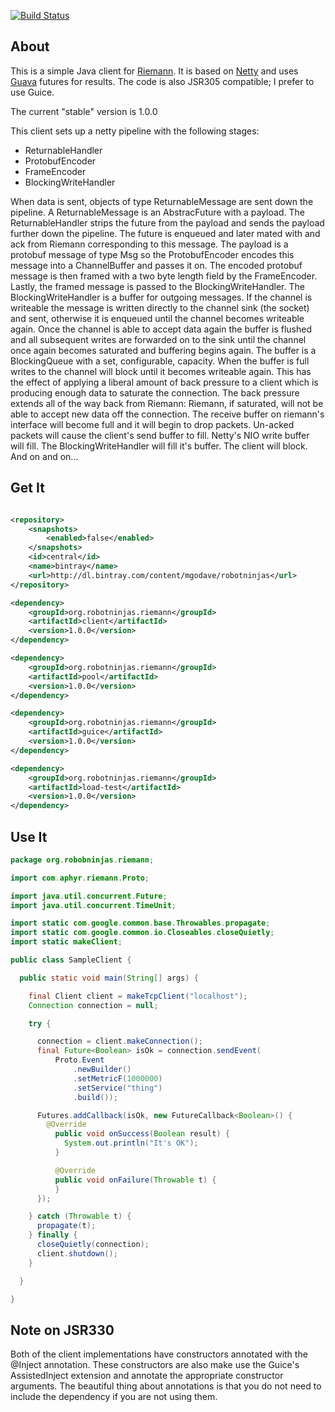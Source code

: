 [![Build Status](https://travis-ci.org/mgodave/riemann-client.png)](https://travis-ci.org/mgodave/riemann-client)

About
-----

This is a simple Java client for [Riemann](https://github.com/aphyr/riemann). It is based on [Netty](http://netty.io) and uses
[Guava](http://code.google.com/p/guava-libraries/) futures for results. The code is also JSR305 compatible; I prefer to use Guice.

The current "stable" version is 1.0.0

This client sets up a netty pipeline with the following stages:

* ReturnableHandler
* ProtobufEncoder
* FrameEncoder
* BlockingWriteHandler

When data is sent, objects of type ReturnableMessage are sent down the pipeline. A ReturnableMessage is an AbstracFuture
with a payload. The ReturnableHandler strips the future from the payload and sends the payload further down the pipeline.
The future is enqueued and later mated with and ack from Riemann corresponding to this message. The payload is a protobuf message of type Msg
so the ProtobufEncoder encodes this message into a ChannelBuffer and passes it on. The encoded protobuf message is then
framed with a two byte length field by the FrameEncoder. Lastly, the framed message is passed to the BlockingWriteHandler.
The BlockingWriteHandler is a buffer for outgoing messages. If the channel is writeable the message is written directly to
the channel sink (the socket) and sent, otherwise it is enqueued until the channel becomes writeable again. Once the channel
is able to accept data again the buffer is flushed and all subsequent writes are forwarded on to the sink until the channel
once again becomes saturated and buffering begins again. The buffer is a BlockingQueue with a set, configurable, capacity.
When the buffer is full writes to the channel will block until it becomes writeable again. This has the effect of applying
a liberal amount of back pressure to a client which is producing enough data to saturate the connection. The back pressure
extends all of the way back from Riemann: Riemann, if saturated, will not be able to accept new data off the connection. The
receive buffer on riemann's interface will become full and it will begin to drop packets. Un-acked packets will cause the
client's send buffer to fill. Netty's NIO write buffer will fill. The BlockingWriteHandler will fill it's buffer. The client
will block. And on and on...

Get It
------

```xml

<repository>
    <snapshots>
        <enabled>false</enabled>
    </snapshots>
    <id>central</id>
    <name>bintray</name>
    <url>http://dl.bintray.com/content/mgodave/robotninjas</url>
</repository>

<dependency>
    <groupId>org.robotninjas.riemann</groupId>
    <artifactId>client</artifactId>
    <version>1.0.0</version>
</dependency>

<dependency>
    <groupId>org.robotninjas.riemann</groupId>
    <artifactId>pool</artifactId>
    <version>1.0.0</version>
</dependency>

<dependency>
    <groupId>org.robotninjas.riemann</groupId>
    <artifactId>guice</artifactId>
    <version>1.0.0</version>
</dependency>

<dependency>
    <groupId>org.robotninjas.riemann</groupId>
    <artifactId>load-test</artifactId>
    <version>1.0.0</version>
</dependency>

```

Use It
------

```java
package org.robobninjas.riemann;

import com.aphyr.riemann.Proto;

import java.util.concurrent.Future;
import java.util.concurrent.TimeUnit;

import static com.google.common.base.Throwables.propagate;
import static com.google.common.io.Closeables.closeQuietly;
import static makeClient;

public class SampleClient {

  public static void main(String[] args) {

    final Client client = makeTcpClient("localhost");
    Connection connection = null;

    try {

      connection = client.makeConnection();
      final Future<Boolean> isOk = connection.sendEvent(
          Proto.Event
              .newBuilder()
              .setMetricF(1000000)
              .setService("thing")
              .build());

      Futures.addCallback(isOk, new FutureCallback<Boolean>() {
        @Override
          public void onSuccess(Boolean result) {
            System.out.println("It's OK");
          }

          @Override
          public void onFailure(Throwable t) {
          }
      });

    } catch (Throwable t) {
      propagate(t);
    } finally {
      closeQuietly(connection);
      client.shutdown();
    }

  }

}
```

Note on JSR330
--------------

Both of the client implementations have constructors annotated with the @Inject annotation. These constructors are
also make use the Guice's AssistedInject extension and annotate the appropriate constructor arguments. The beautiful 
thing about annotations is that you do not need to include the dependency if you are not using them.



